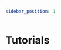 ```yaml
---
sidebar_position: 1
---
```


# Tutorials
<WidthSection width='180px'> 
    <Card title='latex' to='tuto/latex' text="수식 작성"/>
    <Card title='markdown' to='tuto/markdown' text="문서 작성"/>
</WidthSection>